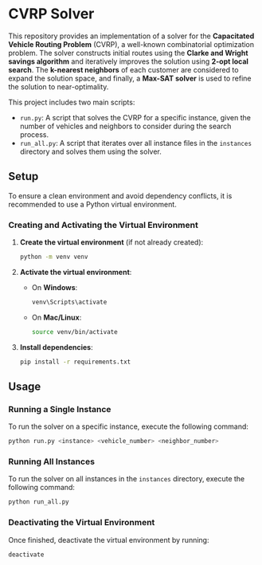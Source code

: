 # CVRP Solver

This repository provides an implementation of a solver for the **Capacitated Vehicle Routing Problem** (CVRP), a well-known combinatorial optimization problem. The solver constructs initial routes using the **Clarke and Wright savings algorithm** and iteratively improves the solution using **2-opt local search**. The **k-nearest neighbors** of each customer are considered to expand the solution space, and finally, a **Max-SAT solver** is used to refine the solution to near-optimality.

This project includes two main scripts:

- `run.py`: A script that solves the CVRP for a specific instance, given the number of vehicles and neighbors to consider during the search process.
- `run_all.py`: A script that iterates over all instance files in the `instances` directory and solves them using the solver.

## Setup

To ensure a clean environment and avoid dependency conflicts, it is recommended to use a Python virtual environment.

### Creating and Activating the Virtual Environment

1. **Create the virtual environment** (if not already created):

   ```bash
   python -m venv venv
   ```

2. **Activate the virtual environment**:
   - On **Windows**:
     ```bash
     venv\Scripts\activate
     ```
   - On **Mac/Linux**:
     ```bash
     source venv/bin/activate
     ```

3. **Install dependencies**:
   ```bash
   pip install -r requirements.txt
   ```

## Usage

### Running a Single Instance

To run the solver on a specific instance, execute the following command:

```bash
python run.py <instance> <vehicle_number> <neighbor_number>
```

### Running All Instances

To run the solver on all instances in the `instances` directory, execute the following command:

```bash
python run_all.py
```

### Deactivating the Virtual Environment

Once finished, deactivate the virtual environment by running:

```bash
deactivate
```

